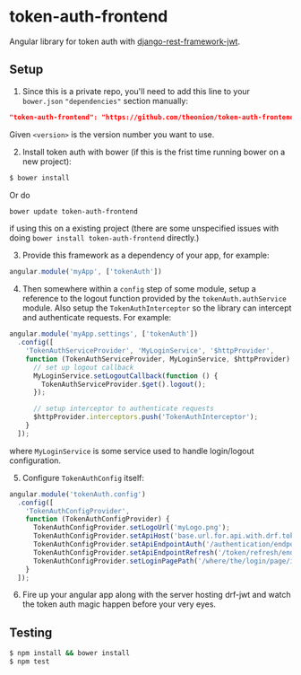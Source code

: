 # token-auth-frontend
Angular library for token auth with [django-rest-framework-jwt](https://github.com/GetBlimp/django-rest-framework-jwt).

## Setup
1. Since this is a private repo, you'll need to add this line to your ```bower.json``` ```"dependencies"``` section manually:
  ```json
  "token-auth-frontend": "https://github.com/theonion/token-auth-frontend.git#<version>"
  ```
  Given ```<version>``` is the version number you want to use.

2. Install token auth with bower (if this is the frist time running bower on a new project):
  ```bash
  $ bower install
  ```
  Or do
  ```bash
  bower update token-auth-frontend
  ```
  if using this on a existing project (there are some unspecified issues with doing ```bower install token-auth-frontend``` directly.)

3. Provide this framework as a dependency of your app, for example:
  ```javascript
  angular.module('myApp', ['tokenAuth'])
  ```

4. Then somewhere within a ```config``` step of some module, setup a reference to the logout function provided by the ```tokenAuth.authService``` module. Also setup the ```TokenAuthInterceptor``` so the library can intercept and authenticate requests. For example:
  ```javascript
  angular.module('myApp.settings', ['tokenAuth'])
    .config([
      'TokenAuthServiceProvider', 'MyLoginService', '$httpProvider',
      function (TokenAuthServiceProvider, MyLoginService, $httpProvider) {
        // set up logout callback
        MyLoginService.setLogoutCallback(function () {
          TokenAuthServiceProvider.$get().logout();
        });

        // setup interceptor to authenticate requests
        $httpProvider.interceptors.push('TokenAuthInterceptor');
      }
    ]);
  ```
  where ```MyLoginService``` is some service used to handle login/logout configuration.

5. Configure ```TokenAuthConfig``` itself:
  ```javascript
  angular.module('tokenAuth.config')
    .config([
      'TokenAuthConfigProvider',
      function (TokenAuthConfigProvider) {
        TokenAuthConfigProvider.setLogoUrl('myLogo.png');
        TokenAuthConfigProvider.setApiHost('base.url.for.api.with.drf.token.auth.com');
        TokenAuthConfigProvider.setApiEndpointAuth('/authentication/endpoint/provided/by/api');
        TokenAuthConfigProvider.setApiEndpointRefresh('/token/refresh/endpoint/provied/by/api');
        TokenAuthConfigProvider.setLoginPagePath('/where/the/login/page/is/hosted');
      }
    ]);
  ```

6. Fire up your angular app along with the server hosting drf-jwt and watch the token auth magic happen before your very eyes.

## Testing
```bash
$ npm install && bower install
$ npm test
```
